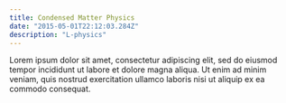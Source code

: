 ```yaml
---
title: Condensed Matter Physics
date: "2015-05-01T22:12:03.284Z"
description: "L-physics"
---
```


Lorem ipsum dolor sit amet, consectetur adipiscing elit, sed do eiusmod tempor incididunt ut labore et dolore magna aliqua. Ut enim ad minim veniam, quis nostrud exercitation ullamco laboris nisi ut aliquip ex ea commodo consequat.